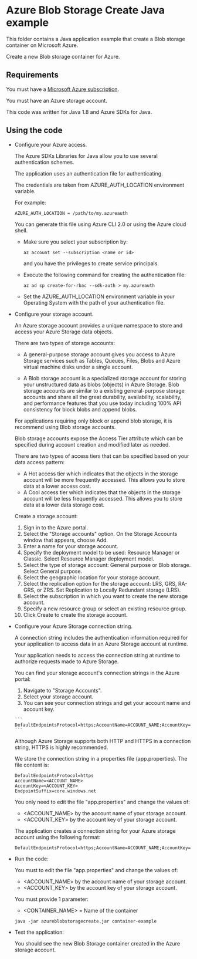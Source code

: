 # Azure Blob Storage Create Java example

This folder contains a Java application example that create a Blob storage container on Microsoft Azure.

Create a new Blob storage container for Azure.



## Requirements

You must have a [Microsoft Azure subscription](https://azure.microsoft.com/).

You must have an Azure storage account.

This code was written for Java 1.8 and Azure SDKs for Java.



## Using the code

* Configure your Azure access.

  The Azure SDKs Libraries for Java allow you to use several authentication schemes.

  The application uses an authentication file for authenticating.

  The credentials are taken from AZURE_AUTH_LOCATION environment variable.

  For example:
  
  ```
  AZURE_AUTH_LOCATION = /path/to/my.azureauth
  ```

  You can generate this file using Azure CLI 2.0 or using the Azure cloud shell.

    * Make sure you select your subscription by:

      ```
      az account set --subscription <name or id>
      ```

      and you have the privileges to create service principals.

    * Execute the following command for creating the authentication file:
    
      ```
      az ad sp create-for-rbac --sdk-auth > my.azureauth
      ```
    
    * Set the AZURE_AUTH_LOCATION environment variable in your Operating System with the path of your authentication file.

* Configure your storage account.

  An Azure storage account provides a unique namespace to store and access your Azure Storage data objects.
  
  There are two types of storage accounts:
  
    * A general-purpose storage account gives you access to Azure Storage services such as Tables, Queues, Files, Blobs and Azure virtual machine disks under a single account.

    * A Blob storage account is a specialized storage account for storing your unstructured data as blobs (objects) in Azure Storage.
      Blob storage accounts are similar to a existing general-purpose storage accounts and share all the great durability, availability,
      scalability, and performance features that you use today including 100% API consistency for block blobs and append blobs.

  For applications requiring only block or append blob storage, it is recommend using Blob storage accounts.

  Blob storage accounts expose the Access Tier attribute which can be specified during account creation and modified later as needed.

  There are two types of access tiers that can be specified based on your data access pattern:
    * A Hot access tier which indicates that the objects in the storage account will be more frequently accessed.
      This allows you to store data at a lower access cost.
    * A Cool access tier which indicates that the objects in the storage account will be less frequently accessed.
      This allows you to store data at a lower data storage cost.
  
  Create a storage account:
  
    1. Sign in to the Azure portal.
    2. Select the "Storage accounts" option. On the Storage Accounts window that appears, choose Add.
    3. Enter a name for your storage account.
    4. Specify the deployment model to be used: Resource Manager or Classic. Select Resource Manager deployment model.
    5. Select the type of storage account: General purpose or Blob storage. Select General purpose.
    6. Select the geographic location for your storage account. 
    7. Select the replication option for the storage account: LRS, GRS, RA-GRS, or ZRS. Set Replication to Locally Redundant storage (LRS).
    8. Select the subscription in which you want to create the new storage account.
    9. Specify a new resource group or select an existing resource group. 
    10. Click Create to create the storage account.
    
* Configure your Azure Storage connection string.

  A connection string includes the authentication information required for your application to access data in an Azure Storage account at runtime.

  Your application needs to access the connection string at runtime to authorize requests made to Azure Storage.

  You can find your storage account's connection strings in the Azure portal:
  
    1. Navigate to "Storage Accounts".
    2. Select your storage account.
    3. You can see your connection strings and get your account name and account key.

      ```
      DefaultEndpointsProtocol=https;AccountName=ACCOUNT_NAME;AccountKey=ACCOUNT_KEY;EndpointSuffix=core.windows.net
      ```
  
  Although Azure Storage supports both HTTP and HTTPS in a connection string, HTTPS is highly recommended.

  We store the connection string in a properties file (app.properties). The file content is:
  
  ```
  DefaultEndpointsProtocol=https
  AccountName=<ACCOUNT_NAME>
  AccountKey=<ACCOUNT_KEY>
  EndpointSuffix=core.windows.net
  ```

  You only need to edit the file "app.properties" and change the values of:
  
    * \<ACCOUNT_NAME\> by the account name of your storage account.
    * \<ACCOUNT_KEY\> by the account key of your storage account.
  
  The application creates a connection string for your Azure storage account using the following format:
  
  ```
  DefaultEndpointsProtocol=https;AccountName=ACCOUNT_NAME;AccountKey=ACCOUNT_KEY;EndpointSuffix=core.windows.net
  ```

* Run the code:

  You must to edit the file "app.properties" and change the values of:
  
    * \<ACCOUNT_NAME\> by the account name of your storage account.
    * \<ACCOUNT_KEY\> by the account key of your storage account.

  You must provide 1 parameter:

    * \<CONTAINER_NAME\> = Name of the container

    
  ```
  java -jar azureblobstoragecreate.jar container-example
  ```

* Test the application:

  You should see the new Blob Storage container created in the Azure storage account.
